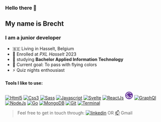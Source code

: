 ### Hello there :wave:  
## My name is __Brecht__  

### I am a junior developer
- :belgium: Living in Hasselt, Belgium 
- :flashlight: Enrolled at _PXL Hasselt_ 2023
- :school_satchel: studying **Bachelor Applied Information Technology**
- :pushpin: Current goal: To pass with flying colors
- :zap: Quiz nights enthousiast

#### Tools I like to use:  

[<img alt="Html5" width="26px" src="https://cdn.iconscout.com/icon/free/png-64/html5-19-722707.png">]()
[<img alt="Css3" width="26px" src="https://cdn.iconscout.com/icon/free/png-64/css-131-722685.png">]()
[<img alt="Sass" width="26px" src="https://cdn.iconscout.com/icon/free/png-64/sass-226054.png">]()
[<img alt="Javascript" width="26px" src="https://cdn.iconscout.com/icon/free/png-64/javascript-1-225993.png">]()
[<img alt="Svelte" width="26px" src="https://upload.wikimedia.org/wikipedia/commons/thumb/1/1b/Svelte_Logo.svg/800px-Svelte_Logo.svg.png">]()
[<img alt="ReactJs" width="26px" src="https://cdn.iconscout.com/icon/free/png-64/react-3-1175109.png">]()
[<img alt="GatsbyJs" width="26px" src="https://raw.githubusercontent.com/github/explore/e94815998e4e0713912fed477a1f346ec04c3da2/topics/gatsby/gatsby.png">]()
[<img alt="GraphQl" width="26px" src="https://upload.wikimedia.org/wikipedia/commons/thumb/1/17/GraphQL_Logo.svg/1200px-GraphQL_Logo.svg.png">]()
[<img alt="NodeJs" width="26px" src="https://cdn.iconscout.com/icon/free/png-256/free-node-js-3-1174937.png">]()
[<img alt="Go" width="26px" src="https://upload.wikimedia.org/wikipedia/commons/thumb/0/05/Go_Logo_Blue.svg/2560px-Go_Logo_Blue.svg.png">]()
[<img alt="MongoDB" width="26px" src="https://cdn.iconscout.com/icon/free/png-64/mongodb-226029.png">]()
[<img alt="Git" width="26px" src="https://cdn.iconscout.com/icon/free/png-64/git-16-1175195.png">]()
[<img alt="Terminal" width="26px" src="https://cdn.iconscout.com/icon/premium/png-64-thumb/terminal-2229455-1858303.png">]()

> Feel free to get in touch through: 
[<img alt="linkedin" width="26px" src="https://img.icons8.com/fluent/344/linkedin.png">](https://www.linkedin.com/in/brecht-nulens/) OR 
[:mailbox:](mailto:brechtnulens@gmail.com) Gmail
